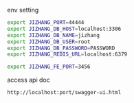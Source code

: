 env setting

```bash
export JIZHANG_PORT=44444
export JIZHANG_DB_HOST=localhost:3306
export JIZHANG_DB_NAME=jizhang
export JIZHANG_DB_USER=root
export JIZHANG_DB_PASSWORD=PASSWORD
export JIZHANG_REDIS_URL=localhost:6379

export JIZHANG_FE_PORT=3456
```

access api doc

`http://localhost:port/swagger-ui.html`